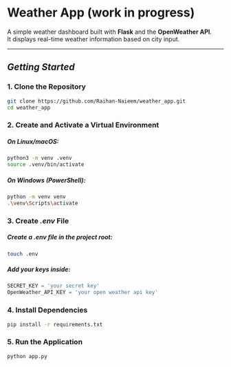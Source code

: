 
# Weather App (work in progress)

A simple weather dashboard built with **Flask** and the **OpenWeather API**.  
It displays real-time weather information based on city input.

---

##  ***Getting Started***

### 1. Clone the Repository
```bash
git clone https://github.com/Raihan-Naieem/weather_app.git
cd weather_app
```


### 2. Create and Activate a Virtual Environment

##### On **Linux/macOS**:

``` bash
python3 -m venv .venv
source .venv/bin/activate
```

##### On **Windows (PowerShell)**:

```bash
python -m venv venv
.\venv\Scripts\activate
```

### 3. Create ***.env*** File

##### Create a ***.env*** file in the project root:

```bash
touch .env
```

##### Add your keys inside:

```python
SECRET_KEY = 'your secret key'
OpenWeather_API_KEY = 'your open weather api key'
```



### 4. Install Dependencies

```bash
pip install -r requirements.txt
```

### 5. Run the Application

```bash
python app.py
```


